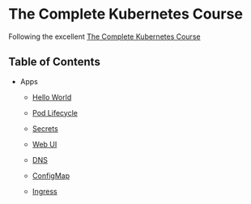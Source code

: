# The Complete Kubernetes Course

Following the excellent [The Complete Kubernetes Course](https://www.udemy.com/learn-devops-the-complete-kubernetes-course)

## Table of Contents

- Apps
  
  - [Hello World](apps/app-1/README.md)

  - [Pod Lifecycle](apps/app-2/README.md)

  - [Secrets](apps/app-3/README.md)

  - [Web UI](apps/app-4/README.md)

  - [DNS](apps/app-5/README.md)

  - [ConfigMap](apps/app-6/README.md)

  - [Ingress](apps/app-7/README.md)